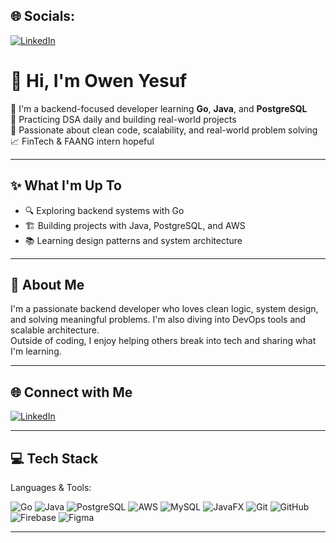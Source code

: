 
## 🌐 Socials:
[![LinkedIn](https://img.shields.io/badge/LinkedIn-%230077B5.svg?logo=linkedin&logoColor=white)](https://www.linkedin.com/in/owen-yesuf-24b8842a6/)

# 👋 Hi, I'm Owen Yesuf

🚀 I'm a backend-focused developer learning **Go**, **Java**, and **PostgreSQL**  
🧠 Practicing DSA daily and building real-world projects  
🎯 Passionate about clean code, scalability, and real-world problem solving  
📈 FinTech & FAANG intern hopeful

---

## ✨ What I'm Up To

- 🔍 Exploring backend systems with Go
- 🏗️ Building projects with Java, PostgreSQL, and AWS
- 📚 Learning design patterns and system architecture

---

## 🧠 About Me

I'm a passionate backend developer who loves clean logic, system design, and solving meaningful problems. I'm also diving into DevOps tools and scalable architecture.  
Outside of coding, I enjoy helping others break into tech and sharing what I'm learning.

---

## 🌐 Connect with Me

[![LinkedIn](https://img.shields.io/badge/LinkedIn-%230077B5.svg?logo=linkedin&logoColor=white)](https://www.linkedin.com/in/owen-yesuf-24b8842a6/)

---

## 💻 Tech Stack

Languages & Tools:

![Go](https://img.shields.io/badge/go-%2300ADD8.svg?style=for-the-badge&logo=go&logoColor=white)
![Java](https://img.shields.io/badge/java-%23ED8B00.svg?style=for-the-badge&logo=openjdk&logoColor=white)
![PostgreSQL](https://img.shields.io/badge/postgres-%23316192.svg?style=for-the-badge&logo=postgresql&logoColor=white)
![AWS](https://img.shields.io/badge/AWS-%23FF9900.svg?style=for-the-badge&logo=amazon-aws&logoColor=white)
![MySQL](https://img.shields.io/badge/mysql-4479A1.svg?style=for-the-badge&logo=mysql&logoColor=white)
![JavaFX](https://img.shields.io/badge/javafx-%23FF0000.svg?style=for-the-badge&logo=javafx&logoColor=white)
![Git](https://img.shields.io/badge/git-%23F05033.svg?style=for-the-badge&logo=git&logoColor=white)
![GitHub](https://img.shields.io/badge/github-%23121011.svg?style=for-the-badge&logo=github&logoColor=white)
![Firebase](https://img.shields.io/badge/firebase-%23039BE5.svg?style=for-the-badge&logo=firebase)
![Figma](https://img.shields.io/badge/figma-%23F24E1E.svg?style=for-the-badge&logo=figma&logoColor=white)

---

<!-- Profile built and maintained by Owen Yesuf -->
